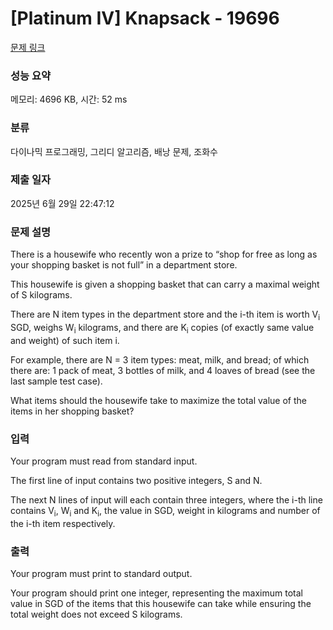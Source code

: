 # [Platinum IV] Knapsack - 19696 

[문제 링크](https://www.acmicpc.net/problem/19696) 

### 성능 요약

메모리: 4696 KB, 시간: 52 ms

### 분류

다이나믹 프로그래밍, 그리디 알고리즘, 배낭 문제, 조화수

### 제출 일자

2025년 6월 29일 22:47:12

### 문제 설명

<p>There is a housewife who recently won a prize to “shop for free as long as your shopping basket is not full” in a department store.</p>

<p>This housewife is given a shopping basket that can carry a maximal weight of S kilograms.</p>

<p>There are N item types in the department store and the i-th item is worth V<sub>i</sub> SGD, weighs W<sub>i</sub> kilograms, and there are K<sub>i</sub> copies (of exactly same value and weight) of such item i.</p>

<p>For example, there are N = 3 item types: meat, milk, and bread; of which there are: 1 pack of meat, 3 bottles of milk, and 4 loaves of bread (see the last sample test case).</p>

<p>What items should the housewife take to maximize the total value of the items in her shopping basket?</p>

### 입력 

 <p>Your program must read from standard input.</p>

<p>The first line of input contains two positive integers, S and N.</p>

<p>The next N lines of input will each contain three integers, where the i-th line contains V<sub>i</sub>, W<sub>i</sub> and K<sub>i</sub>, the value in SGD, weight in kilograms and number of the i-th item respectively.</p>

### 출력 

 <p>Your program must print to standard output.</p>

<p>Your program should print one integer, representing the maximum total value in SGD of the items that this housewife can take while ensuring the total weight does not exceed S kilograms.</p>

